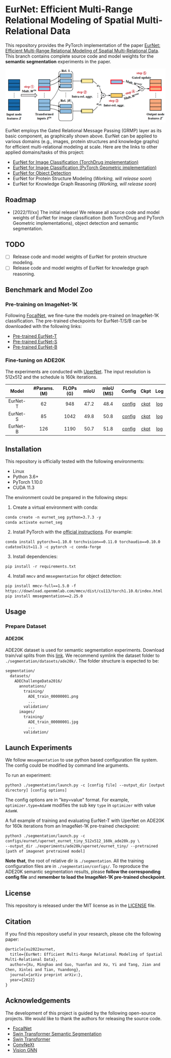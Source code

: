 # EurNet: Efficient Multi-Range Relational Modeling of Spatial Multi-Relational Data

This repository provides the PyTorch implementation of the paper [EurNet: Efficient Multi-Range Relational Modeling of Spatial Multi-Relational Data]().
This branch contains complete source code and model weights for the **semantic segmentation** experiments in the paper. 

<p align="center">
  <img src="resources/eurnet.png"/> 
</p>

EurNet employs the Gated Relational Message Passing (GRMP) layer as its basic component, as graphically shown above.
EurNet can be applied to various domains (e.g., images, protein structures and knowledge graphs) for efficient multi-relational modeling at scale.
Here are the links to other applied domains/tasks of this project:
- [EurNet for Image Classification (TorchDrug implementation)](https://github.com/hirl-team/EurNet-Image/tree/main)
- [EurNet for Image Classification (PyTorch Geometric implementation)](https://github.com/hirl-team/EurNet-Image/tree/pyg-cls)
- [EurNet for Object Detection](https://github.com/hirl-team/EurNet-Image/tree/det)
- EurNet for Protein Structure Modeling (*Working, will release soon*)
- EurNet for Knowledge Graph Reasoning (*Working, will release soon*)

## Roadmap
- [2022/11/xx] The initial release! We release all source code and model weights of EurNet for image classification (both TorchDrug and PyTorch Geometric implementations), object detection and semantic segmentation. 

## TODO
- [ ] Release code and model weights of EurNet for protein structure modeling.
- [ ] Release code and model weights of EurNet for knowledge graph reasoning. 

## Benchmark and Model Zoo

### Pre-training on ImageNet-1K

Following [FocalNet](https://arxiv.org/pdf/2203.11926), we fine-tune the models pre-trained on ImageNet-1K classification.
The pre-trained checkpoints for EurNet-T/S/B can be downloaded with the following links:
- [Pre-trained EurNet-T](https://eurnet.s3.us-east-2.amazonaws.com/checkpoints/td_eurnet_tiny_1k_pretrain.pth)
- [Pre-trained EurNet-S](https://eurnet.s3.us-east-2.amazonaws.com/checkpoints/td_eurnet_small_1k_pretrain.pth)
- [Pre-trained EurNet-B](https://eurnet.s3.us-east-2.amazonaws.com/checkpoints/td_eurnet_base_1k_pretrain.pth)

### Fine-tuning on ADE20K

The experiments are conducted with [UperNet](https://openaccess.thecvf.com/content_ECCV_2018/papers/Tete_Xiao_Unified_Perceptual_Parsing_ECCV_2018_paper.pdf). 
The input resolution is 512x512 and the schedule is 160k iterations.

|    Model   | #Params. (M) | FLOPs (G) | mIoU | mIoU (MS) |                                                        Config                                                         |   Ckpt   |   Log   |
|:------------:|:------------:|:------:|:-------:|:--------:|:----------------------------------------------------------------------------------------------------------------------:|:--------:|:-------:|
|   EurNet-T   | 62 | 948 |  47.2   |  48.4 |    [config](https://github.com/hirl-team/EurNet-Image/blob/seg/segmentation/configs/eurnet/upernet_eurnet_tiny_512x512_160k_ade20k.py)     | [ckpt](https://eurnet.s3.us-east-2.amazonaws.com/checkpoints/eurnet_tiny_upernet_ade20k_160k_last_epoch.pth) | [log](https://eurnet.s3.us-east-2.amazonaws.com/logs/eurnet_tiny_upernet_ade20k_160k.txt) |
|   EurNet-S   | 85 | 1042 |  49.8   |  50.8 |    [config](https://github.com/hirl-team/EurNet-Image/blob/seg/segmentation/configs/eurnet/upernet_eurnet_small_512x512_160k_ade20k.py)     | [ckpt](https://eurnet.s3.us-east-2.amazonaws.com/checkpoints/eurnet_small_upernet_ade20k_160k_last_epoch.pth) | [log](https://eurnet.s3.us-east-2.amazonaws.com/logs/eurnet_small_upernet_ade20k_160k.txt) |
|   EurNet-B   | 126 | 1190 |  50.7   |  51.8     |    [config](https://github.com/hirl-team/EurNet-Image/blob/seg/segmentation/configs/eurnet/upernet_eurnet_base_512x512_160k_ade20k.py)     | [ckpt](https://eurnet.s3.us-east-2.amazonaws.com/checkpoints/eurnet_base_upernet_ade20k_160k_last_epoch.pth) | [log](https://eurnet.s3.us-east-2.amazonaws.com/logs/eurnet_base_upernet_ade20k_160k.txt) |


## Installation

This repository is officially tested with the following environments:
- Linux
- Python 3.6+
- PyTorch 1.10.0
- CUDA 11.3

The environment could be prepared in the following steps:
1. Create a virtual environment with conda:
```
conda create -n eurnet_seg python=3.7.3 -y
conda activate eurnet_seg
```
2. Install PyTorch with the [official instructions](https://pytorch.org/). For example:
```
conda install pytorch==1.10.0 torchvision==0.11.0 torchaudio==0.10.0 cudatoolkit=11.3 -c pytorch -c conda-forge
```
3. Install dependencies:
```
pip install -r requirements.txt
```
4. Install `mmcv` and `mmsegmentation` for object detection:
```
pip install mmcv-full==1.5.0 -f https://download.openmmlab.com/mmcv/dist/cu113/torch1.10.0/index.html
pip install mmsegmentation==2.25.0
```

## Usage

### Prepare Dataset

#### ADE20K

ADE20K dataset is used for semantic segmentation experiments. 
Download train/val splits from this [link](http://data.csail.mit.edu/places/ADEchallenge/ADEChallengeData2016.zip). We recommend 
symlink the dataset folder to `./segmentation/datasets/ade20k/`. The folder structure is expected to be:
```
segmentation/
  datasets/
    ADEChallengeData2016/
      annotations/
        training/
          ADE_train_00000001.png
          ...
        validation/
      images/
        training/
          ADE_train_00000001.jpg
          ...
        validation/
```

## Launch Experiments

We follow `mmsegmentation` to use python based configuration file system. The config could be modified by command line arguments.

To run an experiment:
```
python3 ./segmentation/launch.py -c [config file] --output_dir [output directory] [config options]
```
The config options are in "key=value" format. For example, `optimizer.type=AdamW` modifies the sub key `type` in `optimizer` with value `AdamW`.

A full example of training and evaluating EurNet-T with UperNet on ADE20K for 160k iterations from an ImageNet-1K pre-trained checkpoint:
```
python3 ./segmentation/launch.py -c configs/eurnet/upernet_eurnet_tiny_512x512_160k_ade20k.py \
--output_dir ./experiments/ade20k/upernet/eurnet_tiny/ --pretrained [path of imagenet pretrained model]
```

**Note that**, the root of relative dir is `./segmentation`. All the training configuration files are in `./segmentation/configs/`. 
To reproduce the ADE20K semantic segmentation results, please **follow the corresponding config file** and **remember to load the ImageNet-1K pre-trained checkpoint**. 

## License

This repository is released under the MIT license as in the [LICENSE](LICENSE) file.

## Citation

If you find this repository useful in your research, please cite the following paper:
```
@article{xu2022eurnet,
  title={EurNet: Efficient Multi-Range Relational Modeling of Spatial Multi-Relational Data},
  author={Xu, Minghao and Guo, Yuanfan and Xu, Yi and Tang, Jian and Chen, Xinlei and Tian, Yuandong},
  journal={arXiv preprint arXiv:},
  year={2022}
}
```

## Acknowledgements

The development of this project is guided by the following open-source projects. 
We would like to thank the authors for releasing the source code.
- [FocalNet](https://github.com/microsoft/FocalNet)
- [Swin Transformer Semantic Segmentation](https://github.com/SwinTransformer/Swin-Transformer-Semantic-Segmentation)
- [Swin Transformer](https://github.com/microsoft/Swin-Transformer)
- [ConvNeXt](https://github.com/facebookresearch/ConvNeXt)
- [Vision GNN](https://github.com/huawei-noah/Efficient-AI-Backbones/tree/master/vig_pytorch)
